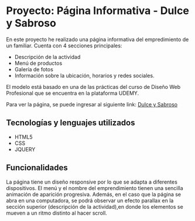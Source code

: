 # Proyecto: Página Informativa - Dulce y Sabroso

En este proyecto he realizado una página informativa del empredimiento de un familiar. Cuenta con 4 secciones principales:

 - Descripción de la actividad
 - Menú de productos
 - Galería de fotos 
 - Información sobre la ubicación, horarios y redes sociales. 

 El modelo está basado en una de las prácticas del curso de Diseño Web Profesional que se encuentra en la plataforma UDEMY.

Para ver la página, se puede ingresar al siguiente link:
[Dulce y Sabroso](https://silvanacuadra.github.io/DulceYSabroso/)

## Tecnologías y lenguajes utilizados

- HTML5
- CSS
- JQUERY

## Funcionalidades
La página tiene un diseño responsive por lo que se adapta a diferentes dispositivos. El menú y el nombre del emprendimiento tienen una sencilla animación de aparición progresiva. Además, en el caso que la página se abra en una computadora, se podrá observar un efecto parallax en la sección superior (descripción de la actividad),en donde los elementos se mueven a un ritmo distinto al hacer scroll. 

